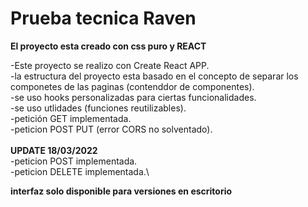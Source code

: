 # Prueba tecnica Raven
**El proyecto esta creado con css puro y REACT**

 -Este proyecto se realizo con Create React APP.\
 -la estructura del proyecto esta basado en el concepto de separar los componetes de las paginas (contenddor de componentes).\
 -se uso hooks personalizadas para ciertas funcionalidades.\
 -se uso utlidades (funciones reutilizables).\
 -petición GET implementada.\
 -peticion POST PUT (error CORS no solventado).\
 \
**UPDATE 18/03/2022**\
 -peticion POST implementada.\
 -peticion DELETE implementada.\

**interfaz solo disponible para versiones en  escritorio**
